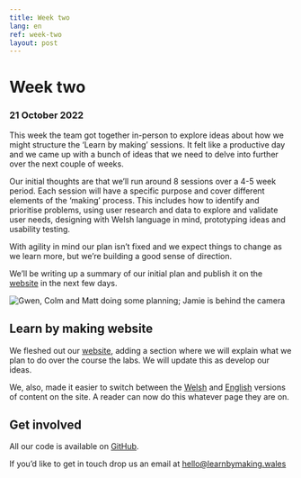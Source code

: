 ```yaml
---
title: Week two
lang: en
ref: week-two
layout: post
---
```


# Week two
### 21 October 2022

This week the team got together in-person to explore ideas about how we might structure the ‘Learn by making’ sessions. It felt like a productive day and we came up with a bunch of ideas that we need to delve into further over the next couple of weeks.

Our initial thoughts are that we’ll run around 8 sessions over a 4-5 week period. Each session will have a specific purpose and cover different elements of the ‘making’ process. This includes how to identify and prioritise problems, using user research and data to explore and validate user needs, designing with Welsh language in mind, prototyping ideas and usability testing.

With agility in mind our plan isn’t fixed and we expect things to change as we learn more, but we’re building a good sense of direction.

We’ll be writing up a summary of our initial plan and publish it on the [website](http://learnbymaking.wales/en/) in the next few days.

![Gwen, Colm and Matt doing some planning; Jamie is behind the camera](images/planning.jpg)

## Learn by making website

We fleshed out our [website](https://learnbymaking.wales/en), adding a section where we will explain what we plan to do over the course the labs. We will update this as develop our ideas.

We, also, made it easier to switch between the [Welsh](https://learnbymaking.wales/cy) and [English](https://learnbymaking.wales/en) versions of content on the site. A reader can now do this whatever page they are on.

## Get involved

All our code is available on [GitHub](https://github.com/orgs/learnbymakingwales/repositories).

If you’d like to get in touch drop us an email at [hello@learnbymaking.wales](hello@learnbymaking.wales)
